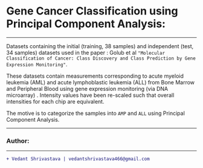 # Gene Cancer Classification using Principal Component Analysis:
____________________________________________________________________________________________________________________________________
Datasets containing the initial (training, 38 samples) and independent (test, 34 samples) datasets used in the paper : Golub et al `"Molecular Classification of Cancer: Class Discovery and Class Prediction by Gene Expression Monitoring"`.  

These datasets contain measurements corresponding to acute myeloid leukemia (AML) and acute lymphoblastic leukemia (ALL) from Bone Marrow and Peripheral Blood using gene expression monitoring (via DNA microarray) . Intensity values have been re-scaled such that overall intensities for each chip are equivalent.

The motive is to categorize the samples into `AMP` and `ALL` using Principal Component Analysis.
___________________________________________________________________________________________________________________________________
### Author:
----------------------------------
```diff
+ Vedant Shrivastava | vedantshrivastava466@gmail.com
```
